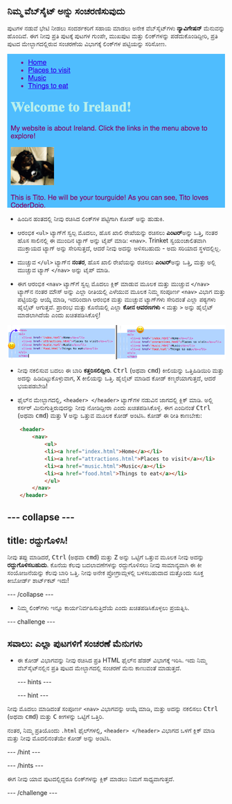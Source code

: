 ## ನಿಮ್ಮ ವೆಬ್‌ಸೈಟ್ ಅನ್ನು ಸಂಚರಣಿಸುವುದು

ಪುಟಗಳ ನಡುವೆ ಭೇಟಿ ನೀಡಲು ಸಂದರ್ಶಕರಿಗೆ ಸಹಾಯ ಮಾಡಲು ಅನೇಕ ವೆಬ್‌ಸೈಟ್‌ಗಳು **ನ್ಯಾವಿಗೇಷನ್** ಮೆನುವನ್ನು ಹೊಂದಿವೆ. ಈಗ ನೀವು ಪ್ರತಿ ಪುಟಕ್ಕೆ ಪುಟಗಳ ಗುಂಪೇ, ಮುಖಪುಟ ಮತ್ತು ಲಿಂಕ್‌ಗಳನ್ನು ಪಡೆದುಕೊಂಡಿದ್ದೀರಿ, ಪ್ರತಿ ಪುಟದ ಮೇಲ್ಭಾಗದಲ್ಲಿರುವ ಸಂಚರಣೆಯ ವಿಭಾಗಕ್ಕೆ ಲಿಂಕ್‌ಗಳ ಪಟ್ಟಿಯನ್ನು ಸರಿಸೋಣ.

![ಮೇಲ್ಭಾಗದಲ್ಲಿ ಸಂಚರಣೆಯ ಲಿಂಕ್‌ಗಳನ್ನು ಹೊಂದಿರುವ ವೆಬ್ ಪುಟದ ಉದಾಹರಣೆ](images/egNavLinksAtTop.png)

- ಹಿಂದಿನ ಹಂತದಲ್ಲಿ ನೀವು ರಚಿಸಿದ ಲಿಂಕ್‌ಗಳ ಪಟ್ಟಿಗಾಗಿ ಕೋಡ್ ಅನ್ನು ಹುಡುಕಿ.

- ಆರಂಭಿಕ `<ul>` ಟ್ಯಾಗ್‌ಗೆ ಸ್ವಲ್ಪ ಮೊದಲು, ಹೊಸ ಖಾಲಿ ರೇಖೆಯನ್ನು ರಚಿಸಲು **ಎಂಟರ್**ಅನ್ನು ಒತ್ತಿ, ನಂತರ ಹೊಸ ಸಾಲಿನಲ್ಲಿ ಈ ಮುಂದಿನ ಟ್ಯಾಗ್ ಅನ್ನು ಟೈಪ್ ಮಾಡಿ: `<nav>`. Trinket ಸ್ವಯಂಚಾಲಿತವಾಗಿ ಮುಕ್ತಾಯದ ಟ್ಯಾಗ್ ಅನ್ನು ಸೇರಿಸುತ್ತದೆ, ಆದರೆ ನೀವು ಅದನ್ನು ಅಳಿಸಬಹುದು - ಅದು ಸರಿಯಾದ ಸ್ಥಳದಲ್ಲಿಲ್ಲ.

- ಮುಚ್ಚುವ `</ul>` ಟ್ಯಾಗ್‌ನ **ನಂತರ**, ಹೊಸ ಖಾಲಿ ರೇಖೆಯನ್ನು ರಚಿಸಲು **ಎಂಟರ್**ಅನ್ನು ಒತ್ತಿ, ಮತ್ತು ಅಲ್ಲಿ ಮುಚ್ಚುವ ಟ್ಯಾಗ್ `</nav>` ಅನ್ನು ಟೈಪ್ ಮಾಡಿ.

- ಈಗ ಆರಂಭಿಕ `<nav>` ಟ್ಯಾಗ್‌ಗೆ ಸ್ವಲ್ಪ ಮೊದಲು ಕ್ಲಿಕ್ ಮಾಡುವ ಮೂಲಕ ಮತ್ತು ಮುಚ್ಚುವ `</nav>` ಟ್ಯಾಗ್‌ನ ನಂತರ ಮೌಸ್ ಅನ್ನು ಎಲ್ಲಾ ರೀತಿಯಲ್ಲಿ ಎಳೆಯುವ ಮೂಲಕ ನಿಮ್ಮ ಸಂಪೂರ್ಣ `<nav>` ವಿಭಾಗ ಮತ್ತು ಪಟ್ಟಿಯನ್ನು ಆಯ್ಕೆ ಮಾಡಿ, ಇದರಿಂದಾಗಿ ಆರಂಭಿಕ ಮತ್ತು ಮುಚ್ಚುವ ಟ್ಯಾಗ್‌ಗಳು ಸೇರಿದಂತೆ ಎಲ್ಲಾ ಪಠ್ಯಗಳು ಹೈಲೈಟ್ ಆಗುತ್ತವೆ. ಪ್ರಾರಂಭ ಮತ್ತು ಕೊನೆಯಲ್ಲಿ ಎಲ್ಲಾ **ಕೋನ ಆವರಣಗಳು** `<` ಮತ್ತು `>` ಅನ್ನು ಹೈಲೈಟ್ ಮಾಡಲಾಗಿದೆಯೆ ಎಂದು ಖಚಿತಪಡಿಸಿಕೊಳ್ಳಿ!

![ಬಲಭಾಗದಲ್ಲಿರುವ ಪಠ್ಯವನ್ನು ಸಂಪೂರ್ಣವಾಗಿ ಆಯ್ಕೆಮಾಡಿದಾಗ ಎಡಭಾಗದಲ್ಲಿರುವ ಪಠ್ಯವನ್ನು ಸಂಪೂರ್ಣವಾಗಿ ಆಯ್ಕೆ ಮಾಡಲಾಗಿಲ್ಲ](images/egSelectedYayWoops.png)

- ನೀವು ನಕಲಿಸುವ ಬದಲು ಈ ಬಾರಿ **ಕತ್ತರಿಸಲಿದ್ದೀರಿ**. <kbd>Ctrl</kbd> (ಅಥವಾ <kbd>cmd</kbd>) ಕೀಲಿಯನ್ನು ಒತ್ತಿಹಿಡಿಯಿರಿ ಮತ್ತು ಅದನ್ನು ಹಿಡಿದಿಟ್ಟುಕೊಳ್ಳುವಾಗ, <kbd>X</kbd> ಕೀಲಿಯನ್ನು ಒತ್ತಿ. ಹೈಲೈಟ್ ಮಾಡಿದ ಕೋಡ್ ಕಣ್ಮರೆಯಾಗುತ್ತದೆ, ಆದರೆ ಭಯಪಡಬೇಡಿ!

- ಫೈಲ್‌ನ ಮೇಲ್ಭಾಗದಲ್ಲಿ, `<header> </header>` ಟ್ಯಾಗ್‌ಗಳ ನಡುವಿನ ಜಾಗದಲ್ಲಿ ಕ್ಲಿಕ್ ಮಾಡಿ. ಅಲ್ಲಿ ಕರ್ಸರ್ ಮಿನುಗುತ್ತಿರುವುದನ್ನು ನೀವು ನೋಡಿದ್ದೀರಾ ಎಂದು ಖಚಿತಪಡಿಸಿಕೊಳ್ಳಿ. ಈಗ ಎಂದಿನಂತೆ <kbd>Ctrl</kbd> (ಅಥವಾ <kbd>cmd</kbd>) ಮತ್ತು <kbd>V</kbd> ಅನ್ನು ಒತ್ತುವ ಮೂಲಕ ಕೋಡ್ ಅಂಟಿಸಿ. ಕೋಡ್ ಈ ರೀತಿ ಕಾಣಬೇಕು:

```html
    <header>
        <nav>
            <ul>
            <li><a href="index.html">Home</a></li>
            <li><a href="attractions.html">Places to visit</a></li>
            <li><a href="music.html">Music</a></li>
            <li><a href="food.html">Things to eat</a></li>
            </ul>
        </nav>
    </header>
```

## \--- collapse \---

## title: ರದ್ದುಗೊಳಿಸಿ!

ನೀವು ತಪ್ಪು ಮಾಡಿದರೆ, <kbd>Ctrl</kbd> (ಅಥವಾ <kbd>cmd</kbd>) ಮತ್ತು <kbd>Z</kbd> ಅನ್ನು ಒಟ್ಟಿಗೆ ಒತ್ತುವ ಮೂಲಕ ನೀವು ಅದನ್ನು **ರದ್ದುಗೊಳಿಸಬಹುದು**. ಕೊನೆಯ ಕೆಲವು ಬದಲಾವಣೆಗಳನ್ನು ರದ್ದುಗೊಳಿಸಲು ನೀವು ಸಾಮಾನ್ಯವಾಗಿ ಈ ಕೀ ಸಂಯೋಜನೆಯನ್ನು ಕೆಲವು ಬಾರಿ ಒತ್ತಿ. ನೀವು ಅನೇಕ ಪ್ರೋಗ್ರಾಮ್ಗಳಲ್ಲಿ ಬಳಸಬಹುದಾದ ಮತ್ತೊಂದು ಸೂಕ್ತ ಕೀಬೋರ್ಡ್ ಶಾರ್ಟ್‌ಕಟ್ ಇದು!

\--- /collapse \---

- ನಿಮ್ಮ ಲಿಂಕ್‌ಗಳು ಇನ್ನೂ ಕಾರ್ಯನಿರ್ವಹಿಸುತ್ತಿದೆಯೆ ಎಂದು ಖಚಿತಪಡಿಸಿಕೊಳ್ಳಲು ಪ್ರಯತ್ನಿಸಿ.

\--- challenge \---

## ಸವಾಲು: ಎಲ್ಲಾ ಪುಟಗಳಿಗೆ ಸಂಚರಣೆ ಮೆನುಗಳು

- ಈ ಕೋಡ್ ವಿಭಾಗವನ್ನು ನೀವು ರಚಿಸಿದ ಪ್ರತಿ HTML ಫೈಲ್‌ನ ಹೆಡರ್ ವಿಭಾಗಕ್ಕೆ ಇರಿಸಿ. ಇದು ನಿಮ್ಮ ವೆಬ್‌ಸೈಟ್‌ನಲ್ಲಿನ ಪ್ರತಿ ಪುಟದ ಮೇಲ್ಭಾಗದಲ್ಲಿ ಸಂಚರಣೆ ಮೆನು ಕಾಣುವಂತೆ ಮಾಡುತ್ತದೆ.
    
    \--- hints \---
    
    \--- hint \---

ನೀವು ಮೊದಲು ಮಾಡಿದಂತೆ ಸಂಪೂರ್ಣ `<nav>` ವಿಭಾಗವನ್ನು ಆಯ್ಕೆ ಮಾಡಿ, ಮತ್ತು ಅದನ್ನು ನಕಲಿಸಲು <kbd>Ctrl</kbd> (ಅಥವಾ <kbd>cmd</kbd>) ಮತ್ತು <kbd>C</kbd> ಕೀಗಳನ್ನು ಒಟ್ಟಿಗೆ ಒತ್ತಿರಿ.

ನಂತರ, ನಿಮ್ಮ ಪ್ರತಿಯೊಂದು `.html` ಫೈಲ್‌ಗಳಲ್ಲಿ, `<header> </header>` ವಿಭಾಗದ ಒಳಗೆ ಕ್ಲಿಕ್ ಮಾಡಿ ಮತ್ತು ನೀವು ಮೊದಲಿನಂತೆಯೇ ಕೋಡ್ ಅನ್ನು ಅಂಟಿಸಿ.

\--- /hint \---

\--- /hints \---

ಈಗ ನೀವು ಯಾವ ಪುಟದಲ್ಲಿದ್ದರೂ ಲಿಂಕ್‌ಗಳನ್ನು ಕ್ಲಿಕ್ ಮಾಡಲು ನಿಮಗೆ ಸಾಧ್ಯವಾಗುತ್ತದೆ.

\--- /challenge \---